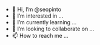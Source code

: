 - 👋 Hi, I’m @seopinto
- 👀 I’m interested in ...
- 🌱 I’m currently learning ...
- 💞️ I’m looking to collaborate on ...
- 📫 How to reach me ...

<!---
seopinto/seopinto is a ✨ special ✨ repository because its `README.md` (this file) appears on your GitHub profile.
You can click the Preview link to take a look at your changes.
--->
